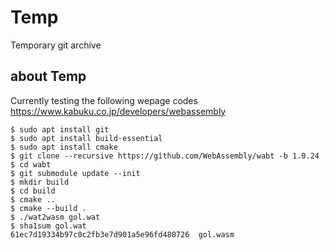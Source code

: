 # Temp
Temporary git archive

## about Temp

Currently testing the following wepage codes
https://www.kabuku.co.jp/developers/webassembly

```console
$ sudo apt install git
$ sudo apt install build-essential
$ sudo apt install cmake
$ git clone --recursive https://github.com/WebAssembly/wabt -b 1.0.24
$ cd wabt
$ git submodule update --init
$ mkdir build
$ cd build
$ cmake ..
$ cmake --build .
$ ./wat2wasm gol.wat
$ sha1sum gol.wat
61ec7d19334b97c0c2fb3e7d901a5e96fd480726  gol.wasm
```
